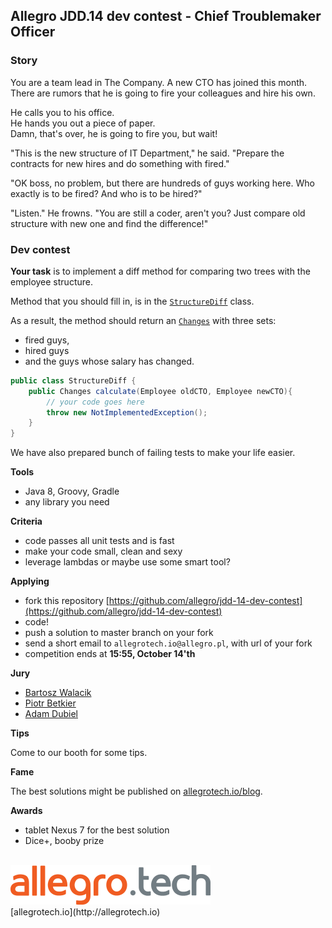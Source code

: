 
## Allegro JDD.14 dev contest - Chief Troublemaker Officer

### Story

You are a team lead in The Company. A new CTO has joined this month.
There are rumors that he is going to fire your colleagues and hire his own.

He calls you to his office.<br/>
He hands you out a piece of paper.<br/>
Damn, that's over, he is going to fire you, but wait!

"This is the new structure of IT Department," he said. "Prepare the contracts for new hires and do something with fired."

"OK boss, no problem, but there are hundreds of guys working here. Who exactly is to be fired? And who is to be hired?"
  
"Listen." He frowns. "You are still a coder, aren't you? Just compare old structure with new one and find the difference!"

### Dev contest
**Your task** is to implement a diff method for comparing two trees with the employee structure.

Method that you should fill in, is in the [`StructureDiff`](src/main/java/pl/allegro/jdd/StructureDiff.java) class.

As a result, the method should return an [`Changes`](src/main/java/pl/allegro/jdd/Changes.java) with three sets:

* fired guys,
* hired guys 
* and the guys whose salary has changed.

```java
public class StructureDiff {
    public Changes calculate(Employee oldCTO, Employee newCTO){
        // your code goes here
        throw new NotImplementedException();
    }
}
```

We have also prepared bunch of failing tests to make your life easier.

**Tools**

*  Java 8, Groovy, Gradle
*  any library you need

**Criteria**
   
* code passes all unit tests and is fast
* make your code small, clean and sexy
* leverage lambdas or maybe use some smart tool?

**Applying**

*  fork this repository [https://github.com/allegro/jdd-14-dev-contest](https://github.com/allegro/jdd-14-dev-contest) 
*  code!
*  push a solution to master branch on your fork 
*  send a short email to `allegrotech.io@allegro.pl`, with url of your fork  
*  competition ends at **15:55, October 14'th**

**Jury**

* [Bartosz Walacik](https://github.com/bartoszwalacik/)
* [Piotr Betkier](https://github.com/pbetkier)
* [Adam Dubiel](https://github.com/adamdubiel)

**Tips**

Come to our booth for some tips. 

**Fame**

The best solutions might be published on [allegrotech.io/blog](http://allegrotech.io/blog).

**Awards**

 * tablet Nexus 7 for the best solution
 * Dice+, booby prize
 
<br/>
<img src="logo-allegro-tech.png"/><br/>
[allegrotech.io](http://allegrotech.io)






